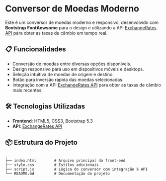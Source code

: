 # Conversor de Moedas Moderno

Este é um conversor de moedas moderno e responsivo, desenvolvido com **Bootstrap** **FontAewsome** para o design e utilizando a API [ExchangeRates API](https://manage.exchangeratesapi.io/) para obter as taxas de câmbio em tempo real.

## 📋 Funcionalidades

- Conversão de moedas entre diversas opções disponíveis.
- Design responsivo para uso em dispositivos móveis e desktops.
- Seleção intuitiva de moedas de origem e destino.
- Botão para inversão rápida das moedas selecionadas.
- Integração com a API [ExchangeRates API](https://manage.exchangeratesapi.io/) para obter as taxas de câmbio mais recentes.

## 🛠️ Tecnologias Utilizadas

- **Frontend**: HTML5, CSS3, Bootstrap 5.3
- **API**: [ExchangeRates API](https://manage.exchangeratesapi.io/)

## 📦 Estrutura do Projeto

```plaintext
.
├── index.html        # Arquivo principal do front-end
├── style.css         # Estilos adicionais
├── script.js         # Lógica do conversor com integração à API
└── README.md         # Documentação do projeto
